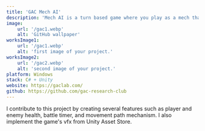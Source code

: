 ```yaml
---
title: 'GAC Mech AI'
description: 'Mech AI is a turn based game where you play as a mech that has to fight against other mechs.'
image:
    url: '/gac1.webp'
    alt: 'GitHub wallpaper'
worksImage1:
    url: '/gac1.webp'
    alt: 'first image of your project.'
worksImage2:
    url: '/gac2.webp'
    alt: 'second image of your project.'
platform: Windows
stack: C# + Unity 
website: https://gaclab.com/
github: https://github.com/gac-research-club
---
```


I contribute to this project by creating several features such as player and enemy health, battle timer, and movement path mechanism. I also implement the game's vfx from Unity Asset Store.
